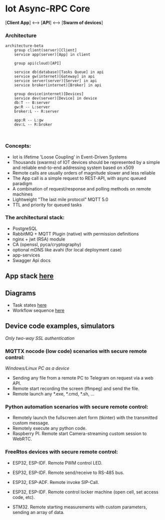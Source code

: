 # Iot Async-RPC Core

[**Client App**] <--> [**API**] <-->  [**Swarm of devices**]

### Architecture

````mermaid
architecture-beta
    group client(server)[Client]
    service app(server)[App] in client

    group api(cloud)[API]

    service db(database)[Tasks Queue] in api
    service gw(internet)[Gateway] in api
    service server(server)[Server] in api
    service broker(internet)[Broker] in api

    group device(internet)[Devices]
    service dev(server)[Device] in device
    db:T -- B:server
    gw:R -- L:server
    broker:L -- R:server

    app:R -- L:gw
    dev:L -- R:broker

    
````

### Concepts:

- Iot is lifetime 'Loose Coupling' in Event-Driven Systems
- Thousands (swarms) of IOT devices should be represented by a simple and reliable end-to-end addressing system based on x509
- Remote calls are usually orders of magnitude slower and less reliable
- The App call is a simple request to REST-API, with async queued paradigm
- A combination of request/response and polling methods on remote machines
- Lightweight "The last mile protocol" MQTT 5.0
- TTL and priority for queued tasks

### The architectural stack:

- PostgreSQL
- RabbitMQ + MQTT Plugin (native) with permission definitions
- nginx + jwt (RSA) module
- CA (openssl, pyca/cryptography)
- optional mDNS like avahi (for local deployment case)
- app-services
- Swagger Api docs

## App stack [here](./docs/app_stack.md)


## Diagrams

- Task states [here](./docs/task_states.md)
- Workflow sequence [here](./docs/sequence.md)

## Device code examples, simulators
_Only two-way SSL authentication_
### MQTTX nocode (low code) scenarios with secure remote control:
_Windows/Linux PC as a device_
* Sending any file from a remote PC to Telegram on request via a web API.
* Remote start recording the screen (ffmpeg) and send the file.
* Remote launch any *.exe, *.cmd, *.sh, ...

### Python automation scenarios with secure remote control:

* Remotely launch the fullscreen alert form (tkinter) with the transmitted custom message.
* Remotely execute any python code.
* Raspberry PI. Remote start Camera-streaming custom session to WebRTC. 

### FreeRtos devices with secure remote control:

* ESP32, ESP-IDF. Remote PWM control LED.
* ESP32, ESP-IDF. Remote send/receive to RS-485 bus.
* ESP32, ESP-ADF. Remote invoke SIP-Call.
* ESP32, ESP-IDF. Remote control locker machine (open cell, set access code, etc).

* STM32. Remote starting measurements with custom parameters, sending an array of data. 